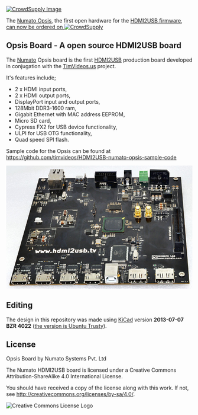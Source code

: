 
[![CrowdSupply Image](http://planet.timvideos.us/numato-opsis-crowdfunding-campaign-master/badge.png)](https://www.crowdsupply.com/numato-lab/opsis)

The <a href="http://hdmi2usb.tv/numato-opsis">Numato Opsis</a>, the first open hardware for the
<a href="http://hdmi2usb.tv">HDMI2USB firmware</a>,
<a href="https://www.crowdsupply.com/numato-lab/opsis">can now be ordered on 
 ![CrowdSupply](https://www.crowdsupply.com/_teal/images/crowd-supply-logo-dark.png)
</a>

## Opsis Board - A open source HDMI2USB board

The [Numato](http://numato.com) Opsis board is the first
[HDMI2USB](http://hdmi2usb.tv) production board developed in conjugation with
the [TimVideos.us](http://code.timvideos.us) project. 

It's features include;
 * 2 x HDMI input ports,
 * 2 x HDMI output ports,
 * DisplayPort input and output ports,
 * 128Mbit DDR3-1600 ram,
 * Gigabit Ethernet with MAC address EEPROM,
 * Micro SD card,
 * Cypress FX2 for USB device functionality,
 * ULPI for USB OTG functionality,
 * Quad speed SPI flash.

Sample code for the Opsis can be found at https://github.com/timvideos/HDMI2USB-numato-opsis-sample-code

![Opsis V2 Prototype Picture](img/opsis-v2-prototype.jpg)

## Editing

The design in this repository was made using [KiCad](http://www.kicad-pcb.org/)
version **2013-07-07 BZR 4022**
([the version is Ubuntu Trusty](http://packages.ubuntu.com/trusty/kicad)).

## License

Opsis Board by Numato Systems Pvt. Ltd

The Numato HDMI2USB board is licensed under a
Creative Commons Attribution-ShareAlike 4.0 International License.

You should have received a copy of the license along with this
work.  If not, see <http://creativecommons.org/licenses/by-sa/4.0/>.

![Creative Commons License Logo](https://i.creativecommons.org/l/by-sa/4.0/88x31.png)
